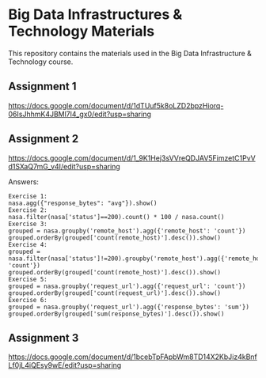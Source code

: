# Big Data Infrastructures & Technology Materials

This repository contains the materials used in the Big Data Infrastructure & Technology course.

## Assignment 1

https://docs.google.com/document/d/1dTUuf5k8oLZD2bpzHiorq-06IsJhhmK4JBMl7l4_gx0/edit?usp=sharing

## Assignment 2
https://docs.google.com/document/d/1_9K1Hej3sVVreQDJAV5FimzetC1PvVd1SXaQ7mG_v4I/edit?usp=sharing


Answers:

```
Exercise 1:
nasa.agg({"response_bytes": "avg"}).show()
Exercise 2:
nasa.filter(nasa['status']==200).count() * 100 / nasa.count()
Exercise 3:
grouped = nasa.groupby('remote_host').agg({'remote_host': 'count'})
grouped.orderBy(grouped['count(remote_host)'].desc()).show()
Exercise 4:
grouped = nasa.filter(nasa['status']!=200).groupby('remote_host').agg({'remote_host': 'count'})
grouped.orderBy(grouped['count(remote_host)'].desc()).show()
Exercise 5:
grouped = nasa.groupby('request_url').agg({'request_url': 'count'})
grouped.orderBy(grouped['count(request_url)'].desc()).show()
Exercise 6:
grouped = nasa.groupby('request_url').agg({'response_bytes': 'sum'})
grouped.orderBy(grouped['sum(response_bytes)'].desc()).show()
```

## Assignment 3

https://docs.google.com/document/d/1bcebTpFApbWm8TD14X2KbJiz4kBnfLf0jL4iQEsy9wE/edit?usp=sharing
